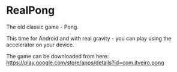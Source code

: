 # RealPong
The old classic game - Pong. 

This time for Android and with real gravity - you can play using the accelerator on your device.

The game can be downloaded from here:
https://play.google.com/store/apps/details?id=com.jtveiro.pong

